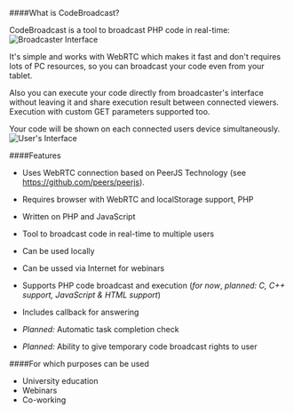 ####What is CodeBroadcast?

CodeBroadcast is a tool to broadcast PHP code in real-time:
![Broadcaster Interface](http://brucefoster.github.io/Timetable/shared/broadcaster.png)

It's simple and works with WebRTC which makes it fast and don't requires lots of PC resources, so you can broadcast your code even from your tablet.

Also you can execute your code directly from broadcaster's interface without leaving it and share execution result between connected viewers. Execution with custom GET parameters supported too.

Your code will be shown on each connected users device simultaneously.
![User's Interface](http://brucefoster.github.io/Timetable/shared/user.png) 


####Features
* Uses WebRTC connection based on PeerJS Technology (see https://github.com/peers/peerjs).
* Requires browser with WebRTC and localStorage support, PHP
* Written on PHP and JavaScript
* Tool to broadcast code in real-time to multiple users
* Can be used locally
* Can be ussed via Internet for webinars
* Supports PHP code broadcast and execution (_for now_, _planned: C, C++ support, JavaScript & HTML support_)
* Includes callback for answering

* _Planned:_ Automatic task completion check
* _Planned:_ Ability to give temporary code broadcast rights to user 


####For which purposes can be used
* University education
* Webinars
* Co-working

